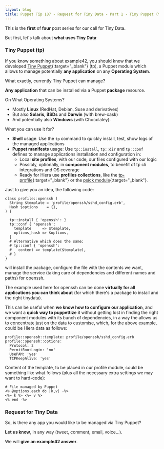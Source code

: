 ```yaml
---
layout: blog
title: Puppet Tip 107 - Request for Tiny Data - Part 1 - Tiny Puppet (tp)
---
```


This is the **first** of **four** post series for our call for Tiny Data.

But first, let's talk about **what uses Tiny Data**:

### Tiny Puppet (tp)

If you know something about example42, you should know that we developed [Tiny Puppet](https://github.com/example42/puppet-tp){:target="_blank"} (tp), a Puppet module which allows to manage potentially **any application** on any **Operating System**.

What exactly, currently Tiny Puppet can manage?

**Any application** that can be installed via a Puppet **package** resource.

On What Operating Systems?

- Mostly **Linux** (RedHat, Debian, Suse and derivatives)
- But also **Solaris**, **BSDs** and **Darwin** (with brew-cask)
- And potentially also **Windows** (with Chocolatey).

What you can use it for?

- **Shell** usage: Use the `tp` command to quickly install, test, show logs of the managed applications
- **Puppet manifests** usage: Use `tp::install`, `tp::dir` and `tp::conf` defines to manage applications installation and configuration in:
  - Local **site profiles**, with our code, our files configured with our logic 
  - Possibly, optionally, in **component modules**, to benefit of tp cli integrations and OS coverage
  - Ready for Hiera use **profiles collections**, like the [tp-profile](https://github.com/example42/puppet-tp_profile){:target="_blank"} or the [psick module](https://github.com/example42/puppet-psick){:target="_blank"}.

Just to give you an idea, the following code:

    class profile::openssh (
      String $template = 'profile/openssh/sshd_config.erb',
      Hash $options    = {},
    ) {

      tp::install { 'openssh': }
      tp::conf { 'openssh':
        template     => $template,
        options_hash => $options,
      }
      # Alternative which does the same:
      # tp::conf { 'openssh':
      #   content => template($template),
      # }      
    }

will install the package, configure the file with the contents we want, manage the service (taking care of dependencies and different names and paths) for openssh.

The example used here for openssh can be done **virtually for all applications you can think about** (for which there's a package to install and the right tinydata).

This can be useful when **we know how to configure our application**, and we want a **quick way to puppettize** it without getting lost in finding the right component modules with its bunch of dependencies, in a way the allows us to concentrate just on the data to customise, which, for the above example, could be Hiera data as follows:

    profile::openssh::template: profile/openssh/sshd_config.erb
    profile::openssh::options:
      Protocol: 2
      PermitRootLogin: 'no'
      UsePAM: 'yes'
      TCPKeepAlive: 'yes'

Content of the template, to be placed in our profile module, could be something like what follows (plus all the necessary extra settings we may want to hard-code):

    # File managed by Puppet
    <% @options.each do |k,v| -%>
    <%= k %> <%= v %>
    <% end -%>

### Request for Tiny Data

So, is there any app you would like to be managed via Tiny Puppet?

**Let us know**, in any way (tweet, comment, email, voice...).

We will **give an example42 answer**.
